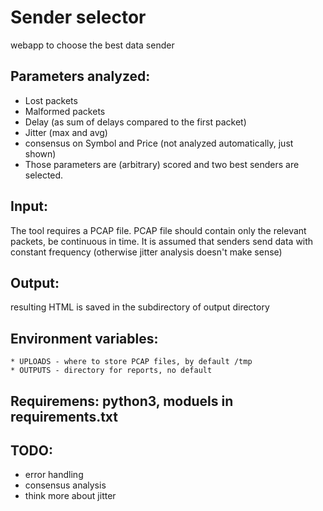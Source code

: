 # Sender selector
 webapp to choose the best data sender
## Parameters analyzed:
* Lost packets
* Malformed packets
* Delay (as sum of delays compared to the first packet)
* Jitter (max and avg)
* consensus on Symbol and Price (not analyzed automatically, just shown)
* Those parameters are (arbitrary) scored and two best senders are selected.
## Input:
The tool requires a PCAP file. PCAP file should contain only the relevant packets, be continuous in time. It is assumed that senders send data with constant frequency (otherwise jitter analysis doesn't make sense)
## Output:
resulting HTML is saved in the subdirectory of output directory
## Environment variables:
    * UPLOADS - where to store PCAP files, by default /tmp
    * OUTPUTS - directory for reports, no default
## Requiremens: python3, moduels in requirements.txt 
## TODO: 
* error handling
* consensus analysis
* think more about jitter